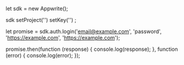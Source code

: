 let sdk = new Appwrite();

sdk
    setProject('')
    setKey('')
;

let promise = sdk.auth.login('email@example.com', 'password', 'https://example.com', 'https://example.com');

promise.then(function (response) {
    console.log(response);
}, function (error) {
    console.log(error);
});